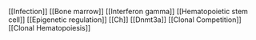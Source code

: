 [[Infection]]
[[Bone marrow]]
[[Interferon gamma]]
[[Hematopoietic stem cell]]
[[Epigenetic regulation]]
[[Ch]]
[[Dnmt3a]]
[[Clonal Competition]]
[[Clonal Hematopoiesis]]
